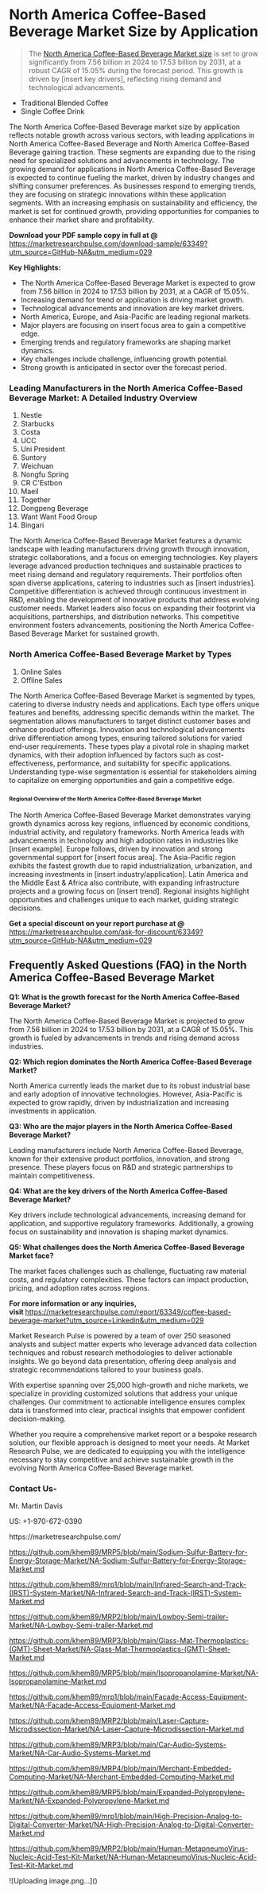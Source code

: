 <h1>North America Coffee-Based Beverage Market&nbsp;Size by Application</h1><blockquote><p>The <a href="https://marketresearchpulse.com/download-sample/63349?utm_source=GitHub-NA&amp;utm_medium=029">North America Coffee-Based Beverage Market size</a> is set to grow significantly from 7.56 billion in 2024 to 17.53 billion by 2031, at a robust CAGR of 15.05% during the forecast period. This growth is driven by [insert key drivers], reflecting rising demand and technological advancements.</p></blockquote><ul><li>Traditional Blended Coffee<li> Single Coffee Drink</li></ul><p>The North America Coffee-Based Beverage market size by application reflects notable growth across various sectors, with leading applications in North America Coffee-Based Beverage and North America Coffee-Based Beverage gaining traction. These segments are expanding due to the rising need for specialized solutions and advancements in technology. The growing demand for applications in North America Coffee-Based Beverage is expected to continue fueling the market, driven by industry changes and shifting consumer preferences. As businesses respond to emerging trends, they are focusing on strategic innovations within these application segments. With an increasing emphasis on sustainability and efficiency, the market is set for continued growth, providing opportunities for companies to enhance their market share and profitability.</p><p><strong>Download your PDF sample copy in full at @ </strong><a href="https://marketresearchpulse.com/download-sample/63349?utm_source=GitHub-NA&amp;utm_medium=029">https://marketresearchpulse.com/download-sample/63349?utm_source=GitHub-NA&amp;utm_medium=029</a></p><p><strong>Key Highlights: </strong></p><ul><li>The North America Coffee-Based Beverage Market is expected to grow from 7.56 billion in 2024 to 17.53 billion by 2031, at a CAGR of 15.05%.</li><li>Increasing demand for trend or application is driving market growth.</li><li>Technological advancements and innovation are key market drivers.</li><li>North America, Europe, and Asia-Pacific are leading regional markets.</li><li>Major players are focusing on insert focus area to gain a competitive edge.</li><li>Emerging trends and regulatory frameworks are shaping market dynamics.</li><li>Key challenges include challenge, influencing growth potential.</li><li>Strong growth is anticipated in sector over the forecast period.</li></ul><h3>Leading Manufacturers in the North America Coffee-Based Beverage Market: A Detailed Industry Overview</h3><ol><li>Nestle</li><li>Starbucks</li><li>Costa</li><li>UCC</li><li>Uni President</li><li>Suntory</li><li>Weichuan</li><li>Nongfu Spring</li><li>CR C'Estbon</li><li>Maeil</li><li>Together</li><li>Dongpeng Beverage</li><li>Want Want Food Group</li><li>Bingari</li></ol><div class="flex max-w-full flex-col flex-grow"><div class="min-h-8 text-message flex w-full flex-col items-end gap-2 whitespace-normal break-words [.text-message+&amp;]:mt-5" dir="auto" data-message-author-role="assistant" data-message-id="fd8432e4-4910-450d-b182-61b7bfb0a01f" data-message-model-slug="gpt-4o"><div class="flex w-full flex-col gap-1 empty:hidden first:pt-[3px]"><div class="markdown prose w-full break-words dark:prose-invert light"><p>The North America Coffee-Based Beverage Market features a dynamic landscape with leading manufacturers driving growth through innovation, strategic collaborations, and a focus on emerging technologies. Key players leverage advanced production techniques and sustainable practices to meet rising demand and regulatory requirements. Their portfolios often span diverse applications, catering to industries such as [insert industries]. Competitive differentiation is achieved through continuous investment in R&amp;D, enabling the development of innovative products that address evolving customer needs. Market leaders also focus on expanding their footprint via acquisitions, partnerships, and distribution networks. This competitive environment fosters advancements, positioning the North America Coffee-Based Beverage Market for sustained growth.</p></div></div></div></div><h3>North America Coffee-Based Beverage Market by Types</h3><ol><li>Online Sales<li> Offline Sales</li></ol><div class="flex max-w-full flex-col flex-grow"><div class="min-h-8 text-message flex w-full flex-col items-end gap-2 whitespace-normal break-words [.text-message+&amp;]:mt-5" dir="auto" data-message-author-role="assistant" data-message-id="084470be-0bb7-4664-bddf-5156b4f41249" data-message-model-slug="gpt-4o-mini"><div class="flex w-full flex-col gap-1 empty:hidden first:pt-[3px]"><div class="markdown prose w-full break-words dark:prose-invert light"><p>The North America Coffee-Based Beverage Market is segmented by types, catering to diverse industry needs and applications. Each type offers unique features and benefits, addressing specific demands within the market. The segmentation allows manufacturers to target distinct customer bases and enhance product offerings. Innovation and technological advancements drive differentiation among types, ensuring tailored solutions for varied end-user requirements. These types play a pivotal role in shaping market dynamics, with their adoption influenced by factors such as cost-effectiveness, performance, and suitability for specific applications. Understanding type-wise segmentation is essential for stakeholders aiming to capitalize on emerging opportunities and gain a competitive edge.</p></div></div></div></div><h3><span style="font-size: 11px;">Regional Overview of the North America Coffee-Based Beverage Market</span></h3><div class="flex max-w-full flex-col flex-grow"><div class="min-h-8 text-message flex w-full flex-col items-end gap-2 whitespace-normal break-words [.text-message+&amp;]:mt-5" dir="auto" data-message-author-role="assistant" data-message-id="e9038762-ce64-4e30-91c9-9bd413514231" data-message-model-slug="gpt-4o-mini"><div class="flex w-full flex-col gap-1 empty:hidden first:pt-[3px]"><div class="markdown prose w-full break-words dark:prose-invert light"><p>The North America Coffee-Based Beverage Market demonstrates varying growth dynamics across key regions, influenced by economic conditions, industrial activity, and regulatory frameworks. North America leads with advancements in technology and high adoption rates in industries like [insert example]. Europe follows, driven by innovation and strong governmental support for [insert focus area]. The Asia-Pacific region exhibits the fastest growth due to rapid industrialization, urbanization, and increasing investments in [insert industry/application]. Latin America and the Middle East &amp; Africa also contribute, with expanding infrastructure projects and a growing focus on [insert trend]. Regional insights highlight opportunities and challenges unique to each market, guiding strategic decisions.</p></div></div></div></div><p><strong>Get a special discount on your report purchase at @ </strong><a href="https://marketresearchpulse.com/ask-for-discount/63349?utm_source=GitHub-NA&amp;utm_medium=029">https://marketresearchpulse.com/ask-for-discount/63349?utm_source=GitHub-NA&amp;utm_medium=029</a></p><h2>Frequently Asked Questions (FAQ) in the North America Coffee-Based Beverage Market</h2><p><strong>Q1: What is the growth forecast for the North America Coffee-Based Beverage Market?</strong></p><p>The North America Coffee-Based Beverage Market is projected to grow from 7.56 billion in 2024 to 17.53 billion by 2031, at a CAGR of 15.05%. This growth is fueled by advancements in trends and rising demand across industries.</p><p><strong>Q2: Which region dominates the North America Coffee-Based Beverage Market?</strong></p><p>North America currently leads the market due to its robust industrial base and early adoption of innovative technologies. However, Asia-Pacific is expected to grow rapidly, driven by industrialization and increasing investments in application.</p><p><strong>Q3: Who are the major players in the North America Coffee-Based Beverage Market?</strong></p><p>Leading manufacturers include North America Coffee-Based Beverage, known for their extensive product portfolios, innovation, and strong presence. These players focus on R&amp;D and strategic partnerships to maintain competitiveness.</p><p><strong>Q4: What are the key drivers of the North America Coffee-Based Beverage Market?</strong></p><p>Key drivers include technological advancements, increasing demand for application, and supportive regulatory frameworks. Additionally, a growing focus on sustainability and innovation is shaping market dynamics.</p><p><strong>Q5: What challenges does the North America Coffee-Based Beverage Market face?</strong></p><p>The market faces challenges such as challenge, fluctuating raw material costs, and regulatory complexities. These factors can impact production, pricing, and adoption rates across regions.</p><p><strong>For more information or any inquiries, visit&nbsp;</strong><a href="https://marketresearchpulse.com/report/63349/coffee-based-beverage-market?utm_source=Linkedin&utm_medium=029">https://marketresearchpulse.com/report/63349/coffee-based-beverage-market?utm_source=Linkedin&utm_medium=029</a></p><p>Market Research Pulse is powered by a team of over 250 seasoned analysts and subject matter experts who leverage advanced data collection techniques and robust research methodologies to deliver actionable insights. We go beyond data presentation, offering deep analysis and strategic recommendations tailored to your business goals.</p><p>With expertise spanning over 25,000 high-growth and niche markets, we specialize in providing customized solutions that address your unique challenges. Our commitment to actionable intelligence ensures complex data is transformed into clear, practical insights that empower confident decision-making.</p><p>Whether you require a comprehensive market report or a bespoke research solution, our flexible approach is designed to meet your needs. At Market Research Pulse, we are dedicated to equipping you with the intelligence necessary to stay competitive and achieve sustainable growth in the evolving North America Coffee-Based Beverage market.</p><h3><strong>Contact Us-</strong></h3><p>Mr. Martin Davis</p><p>US: +1-970-672-0390</p><p>https://marketresearchpulse.com/</p><p><a href="https://github.com/khem89/MRP5/blob/main/Sodium-Sulfur-Battery-for-Energy-Storage-Market/NA-Sodium-Sulfur-Battery-for-Energy-Storage-Market.md">https://github.com/khem89/MRP5/blob/main/Sodium-Sulfur-Battery-for-Energy-Storage-Market/NA-Sodium-Sulfur-Battery-for-Energy-Storage-Market.md</a></p><p><a href="https://github.com/khem89/mrp1/blob/main/Infrared-Search-and-Track-(IRST)-System-Market/NA-Infrared-Search-and-Track-(IRST)-System-Market.md">https://github.com/khem89/mrp1/blob/main/Infrared-Search-and-Track-(IRST)-System-Market/NA-Infrared-Search-and-Track-(IRST)-System-Market.md</a></p><p><a href="https://github.com/khem89/MRP2/blob/main/Lowboy-Semi-trailer-Market/NA-Lowboy-Semi-trailer-Market.md">https://github.com/khem89/MRP2/blob/main/Lowboy-Semi-trailer-Market/NA-Lowboy-Semi-trailer-Market.md</a></p><p><a href="https://github.com/khem89/MRP3/blob/main/Glass-Mat-Thermoplastics-(GMT)-Sheet-Market/NA-Glass-Mat-Thermoplastics-(GMT)-Sheet-Market.md">https://github.com/khem89/MRP3/blob/main/Glass-Mat-Thermoplastics-(GMT)-Sheet-Market/NA-Glass-Mat-Thermoplastics-(GMT)-Sheet-Market.md</a></p><p><a href="https://github.com/khem89/MRP5/blob/main/Isopropanolamine-Market/NA-Isopropanolamine-Market.md">https://github.com/khem89/MRP5/blob/main/Isopropanolamine-Market/NA-Isopropanolamine-Market.md</a></p><p><a href="https://github.com/khem89/mrp1/blob/main/Facade-Access-Equipment-Market/NA-Facade-Access-Equipment-Market.md">https://github.com/khem89/mrp1/blob/main/Facade-Access-Equipment-Market/NA-Facade-Access-Equipment-Market.md</a></p><p><a href="https://github.com/khem89/MRP2/blob/main/Laser-Capture-Microdissection-Market/NA-Laser-Capture-Microdissection-Market.md">https://github.com/khem89/MRP2/blob/main/Laser-Capture-Microdissection-Market/NA-Laser-Capture-Microdissection-Market.md</a></p><p><a href="https://github.com/khem89/MRP3/blob/main/Car-Audio-Systems-Market/NA-Car-Audio-Systems-Market.md">https://github.com/khem89/MRP3/blob/main/Car-Audio-Systems-Market/NA-Car-Audio-Systems-Market.md</a></p><p><a href="https://github.com/khem89/MRP4/blob/main/Merchant-Embedded-Computing-Market/NA-Merchant-Embedded-Computing-Market.md">https://github.com/khem89/MRP4/blob/main/Merchant-Embedded-Computing-Market/NA-Merchant-Embedded-Computing-Market.md</a></p><p><a href="https://github.com/khem89/MRP5/blob/main/Expanded-Polypropylene-Market/NA-Expanded-Polypropylene-Market.md">https://github.com/khem89/MRP5/blob/main/Expanded-Polypropylene-Market/NA-Expanded-Polypropylene-Market.md</a></p><p><a href="https://github.com/khem89/mrp1/blob/main/High-Precision-Analog-to-Digital-Converter-Market/NA-High-Precision-Analog-to-Digital-Converter-Market.md">https://github.com/khem89/mrp1/blob/main/High-Precision-Analog-to-Digital-Converter-Market/NA-High-Precision-Analog-to-Digital-Converter-Market.md</a></p><p><a href="https://github.com/khem89/MRP2/blob/main/Human-MetapneumoVirus-Nucleic-Acid-Test-Kit-Market/NA-Human-MetapneumoVirus-Nucleic-Acid-Test-Kit-Market.md">https://github.com/khem89/MRP2/blob/main/Human-MetapneumoVirus-Nucleic-Acid-Test-Kit-Market/NA-Human-MetapneumoVirus-Nucleic-Acid-Test-Kit-Market.md</a></p>
![Uploading image.png…]()
